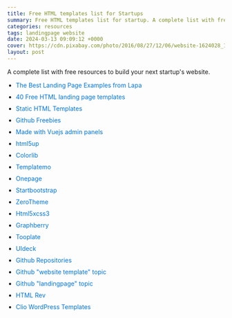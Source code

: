 ```yaml
---
title: Free HTML templates list for Startups
summary: Free HTML templates list for startup. A complete list with free resources to build your next startup's website and gain the traction to the sky.
categories: resources
tags: landingpage website
date: 2024-03-13 09:09:12 +0000
cover: https://cdn.pixabay.com/photo/2016/08/27/12/06/website-1624028_1280.png
layout: post
---
```


A complete list with free resources to build your next startup's website.

<style> ol { list-style-type: disc; padding-left: 20px; } li { margin-bottom: 10px; } a { text-decoration: none; color: #0074D9; } a:hover { text-decoration: underline; } </style>

<ol>
        <li><a href="https://www.lapa.ninja/" target="_blank">The Best Landing Page Examples from Lapa</a></li>
        <li><a href="https://dev.to/davidepacilio/40-free-html-landing-page-templates-3gfp" target="_blank">40 Free HTML landing page templates</a></li>
        <li><a href="https://designmodo.com/website-templates/" target="_blank">Static HTML Templates</a></li>
        <li><a href="https://github.com/uisual/freebies" target="_blank">Github Freebies</a></li>
        <li><a href="https://madewithvuejs.com/vue-material-admin" target="_blank">Made with Vuejs admin panels</a></li>
        <li><a href="https://html5up.net/" target="_blank">html5up</a></li>
        <li><a href="https://colorlib.com/wp/templates/" target="_blank">Colorlib</a></li>
        <li><a href="https://templatemo.com/" target="_blank">Templatemo</a></li>
        <li><a href="https://onepagelove.com/templates" target="_blank">Onepage</a></li>
        <li><a href="https://startbootstrap.com/" target="_blank">Startbootstrap</a></li>
        <li><a href="https://www.zerotheme.com/" target="_blank">ZeroTheme</a></li>
        <li><a href="https://www.html5xcss3.com/" target="_blank">Html5xcss3</a></li>
        <li><a href="https://www.graphberry.com/" target="_blank">Graphberry</a></li>
        <li><a href="https://www.tooplate.com/" target="_blank">Tooplate</a></li>
        <li><a href="https://uideck.com/" target="_blank">UIdeck</a></li>
        <li><a href="https://github.com/bedimcode?tab=repositories" target="_blank">Github Repositories</a></li>
        <li><a href="https://github.com/topics/website-template" target="_blank">Github "website template" topic</a></li>
        <li><a href="https://github.com/topics/landingpage?o=desc&s=updated" target="_blank">Github "landingpage" topic</a></li>
        <li><a href="https://htmlrev.com/" target="_blank">HTML Rev</a></li>
        <li><a href="https://cliowebsites.com/free-elementor-themes/" target="_blank">Clio WordPress Templates</a></li>
    </ol>